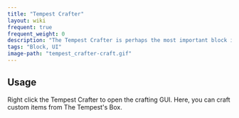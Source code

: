 ```yaml
---
title: "Tempest Crafter"
layout: wiki
frequent: true
frequent_weight: 0
description: "The Tempest Crafter is perhaps the most important block in all of TTB. It is used to craft machines, staffs, spirit gems, and much more!"
tags: "Block, UI"
image-path: "tempest_crafter-craft.gif"
---
```


## Usage
Right click the Tempest Crafter to open the crafting GUI. Here, you can craft custom items from The Tempest's Box.
